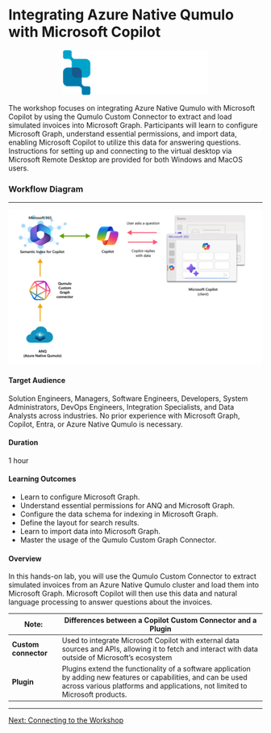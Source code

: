 # Integrating Azure Native Qumulo with Microsoft Copilot

<p align="center">
  <img src="https://github.com/Qumulo/QumuloCustomConnector/blob/main/workshop/images/qumulo-logo.png?raw=true" alt="Qumulo Logo" />
</p>

The workshop focuses on integrating Azure Native Qumulo with Microsoft Copilot by using the Qumulo Custom Connector to extract and load simulated invoices into Microsoft Graph. Participants will learn to configure Microsoft Graph, understand essential permissions, and import data, enabling Microsoft Copilot to utilize this data for answering questions. Instructions for setting up and connecting to the virtual desktop via Microsoft Remote Desktop are provided for both Windows and MacOS users.

### Workflow Diagram

---

![Workshop Architectural Diagram](https://github.com/Qumulo/QumuloCustomConnector/blob/main/workshop/images/qcc-workflow-diagram.png?raw=true)

#### Target Audience 

Solution Engineers, Managers, Software Engineers, Developers, System Administrators, DevOps Engineers, Integration Specialists, and Data Analysts across industries. No prior experience with Microsoft Graph, Copilot, Entra, or Azure Native Qumulo is necessary.

#### Duration

1 hour

#### Learning Outcomes

- Learn to configure Microsoft Graph.
- Understand essential permissions for ANQ and Microsoft Graph.
- Configure the data schema for indexing in Microsoft Graph.
- Define the layout for search results.
- Learn to import data into Microsoft Graph.
- Master the usage of the Qumulo Custom Graph Connector.

#### Overview 

In this hands-on lab, you will use the Qumulo Custom Connector to extract simulated invoices from an Azure Native Qumulo cluster and load them into Microsoft Graph. Microsoft Copilot will then use this data and natural language processing to answer questions about the invoices.

| Note: | Differences between a Copilot Custom Connector and a Plugin |  
| - | ------------------------------------------------------------------ |
| **Custom connector** | Used to integrate Microsoft Copilot with external data sources and APIs, allowing it to fetch and interact with data outside of Microsoft’s ecosystem |
| **Plugin** | Plugins extend the functionality of a software application by adding new features or capabilities, and can be used across various platforms and applications, not limited to Microsoft products. |

---
[Next: Connecting to the Workshop](qcc-workshop-connecting.md)